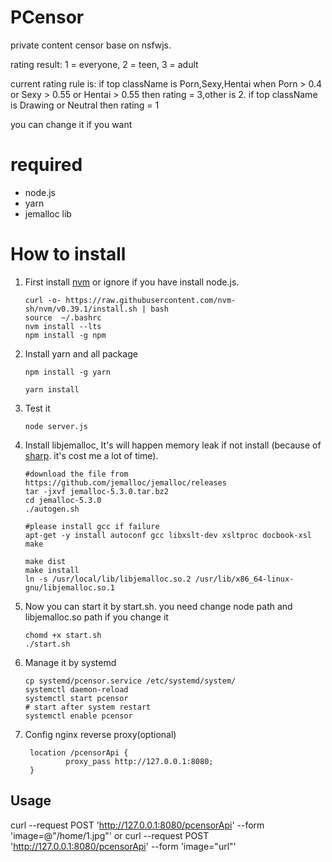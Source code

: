 # PCensor
private content censor base on nsfwjs. 

rating result:  1 = everyone, 2 = teen, 3 = adult

current rating rule is: if top className is Porn,Sexy,Hentai when Porn > 0.4 or Sexy > 0.55 or Hentai > 0.55 then rating = 3,other is 2. if top className  is Drawing or Neutral then rating = 1

you can change it if you want

# required

+ node.js
+ yarn
+ jemalloc lib


# How to install

1. First install [nvm](https://github.com/nvm-sh/nvm) or ignore if you have install node.js.
   ````
   curl -o- https://raw.githubusercontent.com/nvm-sh/nvm/v0.39.1/install.sh | bash
   source  ~/.bashrc
   nvm install --lts
   npm install -g npm
   ````

2. Install yarn and all package
   ````
   npm install -g yarn

   yarn install
   ````

3. Test it
   ````
   node server.js
   ````

4. Install libjemalloc, It's will happen  memory leak if not install (because of [sharp](https://github.com/lovell/sharp). it's cost me a lot of time).
   ````
   #download the file from https://github.com/jemalloc/jemalloc/releases
   tar -jxvf jemalloc-5.3.0.tar.bz2
   cd jemalloc-5.3.0
   ./autogen.sh

   #please install gcc if failure
   apt-get -y install autoconf gcc libxslt-dev xsltproc docbook-xsl make

   make dist
   make install
   ln -s /usr/local/lib/libjemalloc.so.2 /usr/lib/x86_64-linux-gnu/libjemalloc.so.1
   ````

5. Now you can start it by start.sh. you need change node path and libjemalloc.so path if you change it
   ````
   chomd +x start.sh
   ./start.sh
   ````

6. Manage it by systemd
   ````
   cp systemd/pcensor.service /etc/systemd/system/
   systemctl daemon-reload
   systemctl start pcensor
   # start after system restart
   systemctl enable pcensor
   ````
7. Config nginx reverse proxy(optional)
   ````
    location /pcensorApi {
            proxy_pass http://127.0.0.1:8080;
    }
   ````

## Usage

curl --request POST 'http://127.0.0.1:8080/pcensorApi' --form 'image=@"/home/1.jpg"'
or
curl --request POST 'http://127.0.0.1:8080/pcensorApi' --form 'image="url"'
